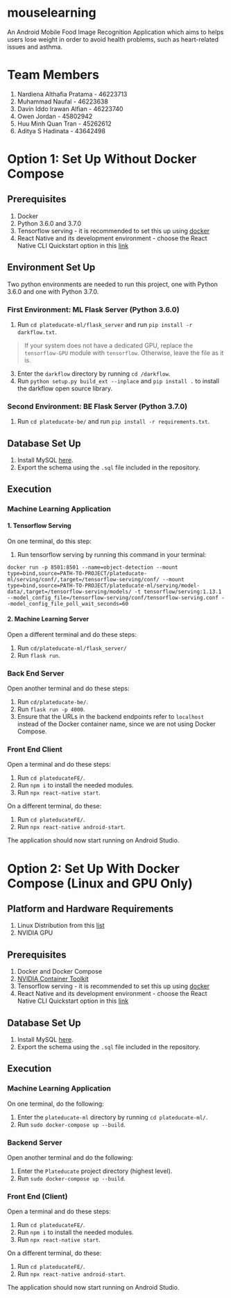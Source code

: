 # mouselearning
An Android Mobile Food Image Recognition Application which aims to helps users lose weight in order to avoid health problems, such as heart-related issues and asthma.

# Team Members
1. Nardiena Althafia Pratama - 46223713
2. Muhammad Naufal - 46223638
3. Davin Iddo Irawan Alfian - 46223740
4. Owen Jordan - 45802942
5. Huu Minh Quan Tran - 45262612
6. Aditya S Hadinata - 43642498


# Option 1: Set Up Without Docker Compose
## Prerequisites
1. Docker
2. Python 3.6.0 and 3.7.0
3. Tensorflow serving - it is recommended to set this up using [docker](https://www.tensorflow.org/tfx/serving/docker)
4. React Native and its development environment - choose the React Native CLI Quickstart option in this [link](https://reactnative.dev/docs/environment-setup)

## Environment Set Up
Two python environments are needed to run this project, one with Python 3.6.0 and one with Python 3.7.0.

### First Environment: ML Flask Server (Python 3.6.0)
1. Run `cd plateducate-ml/flask_server` and run `pip install -r darkflow.txt`.

> If your system does not have a dedicated GPU, replace the `tensorflow-GPU` module with `tensorflow`. Otherwise, leave the file as it is.

3. Enter the `darkflow` directory by running `cd /darkflow`.
4. Run `python setup.py build_ext --inplace` and `pip install .` to install the darkflow open source library.

### Second Environment: BE Flask Server (Python 3.7.0)
1. Run `cd plateducate-be/` and run `pip install -r requirements.txt`.

## Database Set Up
1. Install MySQL [here](https://dev.mysql.com/doc/mysql-installation-excerpt/5.7/en/).
2. Export the schema using the `.sql` file included in the repository.

## Execution
### Machine Learning Application
#### 1. Tensorflow Serving
On one terminal, do this step:

1. Run tensorflow serving by running this command in your terminal:
```
docker run -p 8501:8501 --name=object-detection --mount type=bind,source=PATH-TO-PROJECT/plateducate-ml/serving/conf/,target=/tensorflow-serving/conf/ --mount type=bind,source=PATH-TO-PROJECT/plateducate-ml/serving/model-data/,target=/tensorflow-serving/models/ -t tensorflow/serving:1.13.1 --model_config_file=/tensorflow-serving/conf/tensorflow-serving.conf --model_config_file_poll_wait_seconds=60
```

#### 2. Machine Learning Server
Open a different terminal and do these steps:

1. Run `cd/plateducate-ml/flask_server/`
2. Run `flask run`.

### Back End Server
Open another terminal and do these steps:

1. Run `cd/plateducate-be/`.
2. Run `flask run -p 4000`.
3. Ensure that the URLs in the backend endpoints refer to `localhost` instead of the Docker container name, since we are not using Docker Compose.

### Front End Client
Open a terminal and do these steps:
1. Run `cd plateducateFE/`.
2. Run `npm i` to install the needed modules.
3. Run `npx react-native start`.

On a different terminal, do these:
1. Run `cd plateducateFE/`.
2. Run `npx react-native android-start`.

The application should now start running on Android Studio.

# Option 2: Set Up With Docker Compose (Linux and GPU Only)

## Platform and Hardware Requirements
1. Linux Distribution from this [list](https://docs.nvidia.com/datacenter/cloud-native/container-toolkit/install-guide.html#linux-distributions)
2. NVIDIA GPU

## Prerequisites
1. Docker and Docker Compose
2. [NVIDIA Container Toolkit](https://docs.nvidia.com/datacenter/cloud-native/container-toolkit/install-guide.html)
3. Tensorflow serving - it is recommended to set this up using [docker](https://www.tensorflow.org/tfx/serving/docker)
4. React Native and its development environment - choose the React Native CLI Quickstart option in this [link](https://reactnative.dev/docs/environment-setup)

## Database Set Up
1. Install MySQL [here](https://dev.mysql.com/doc/mysql-installation-excerpt/5.7/en/).
2. Export the schema using the `.sql` file included in the repository.

## Execution

### Machine Learning Application
On one terminal, do the following:
1. Enter the `plateducate-ml` directory by running `cd plateducate-ml/`.
2. Run `sudo docker-compose up --build`.

### Backend Server
Open another terminal and do the following:
1. Enter the `Plateducate` project directory (highest level).
2. Run `sudo docker-compose up --build`.

### Front End (Client)
Open a terminal and do these steps:
1. Run `cd plateducateFE/`.
2. Run `npm i` to install the needed modules.
3. Run `npx react-native start`.

On a different terminal, do these:
1. Run `cd plateducateFE/`.
2. Run `npx react-native android-start`.

The application should now start running on Android Studio.
